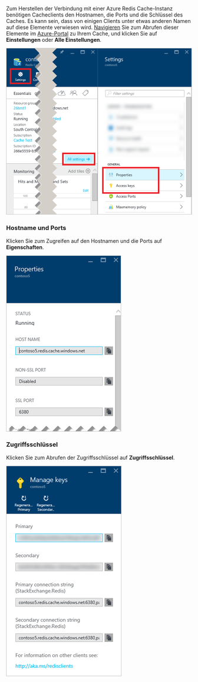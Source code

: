 Zum Herstellen der Verbindung mit einer Azure Redis Cache-Instanz benötigen Cacheclients den Hostnamen, die Ports und die Schlüssel des Caches. Es kann sein, dass von einigen Clients unter etwas anderen Namen auf diese Elemente verwiesen wird. [Navigieren](../articles/redis-cache/cache-configure.md#configure-redis-cache-settings) Sie zum Abrufen dieser Elemente im [Azure-Portal](https://portal.azure.com) zu Ihrem Cache, und klicken Sie auf **Einstellungen** oder **Alle Einstellungen**.

![Redis Cache: Einstellungen](media/redis-cache-access-keys/redis-cache-settings.png)

### Hostname und Ports
Klicken Sie zum Zugreifen auf den Hostnamen und die Ports auf **Eigenschaften**.

![Redis Cache: Eigenschaften](media/redis-cache-access-keys/redis-cache-properties.png)

### Zugriffsschlüssel
Klicken Sie zum Abrufen der Zugriffsschlüssel auf **Zugriffsschlüssel**.

![Redis Cache: Zugriffsschlüssel](media/redis-cache-access-keys/redis-cache-access-keys.png)

<!---HONumber=AcomDC_0629_2016-->